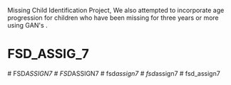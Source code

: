 Missing Child Identification Project, We also attempted to incorporate age progression for children who have been missing for three years or more using GAN's .
# FSD_ASSIG_7
#   F S D _ A S S I G N 7  
 #   F S D _ A S S I G N 7  
 #   f s d _ a s s i g n 7  
 #   f s d _ a s s i g n 7  
 #   f s d _ a s s i g n 7  
 